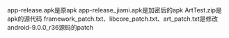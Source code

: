 app-release.apk是原apk
app-release_jiami.apk是加密后的apk
ArtTest.zip是apk的源代码
framework_patch.txt、libcore_patch.txt、art_patch.txt是修改android-9.0.0_r36源码的patch
